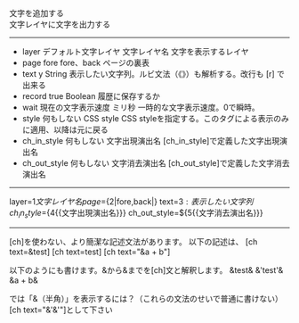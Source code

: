 文字を追加する  
文字レイヤに文字を出力する

***
- layer		デフォルト文字レイヤ	文字レイヤ名	文字を表示するレイヤ
- page		fore	fore、back	ページの裏表
- text	y		String	表示したい文字列。ルビ文法（《》）も解析する。改行も [r] で出来る
- record		true	Boolean	履歴に保存するか
- wait		現在の文字表示速度	ミリ秒	一時的な文字表示速度。0で瞬時。
- style		何もしない	CSS style	CSS styleを指定する。このタグによる表示のみに適用、以降は元に戻る
- ch_in_style		何もしない	文字出現演出名	[ch_in_style]で定義した文字出現演出名
- ch_out_style		何もしない	文字消去演出名	[ch_out_style]で定義した文字消去演出名

***
layer=${1{{文字レイヤ名}}} page=${2|fore,back|} text=${3:表示したい文字列} ch_in_style=${4{{文字出現演出名}}} ch_out_style=${5{{文字消去演出名}}}

***
[ch]を使わない、より簡潔な記述文法があります。
以下の記述は、
[ch text=&test]
[ch text=test]
[ch text="&a + b"]

以下のようにも書けます。&から&までを[ch]文と解釈します。
&test&
&'test'&
&a + b&

では「&（半角）」を表示するには？（これらの文法のせいで普通に書けない）
[ch text="&'&'"]として下さい
